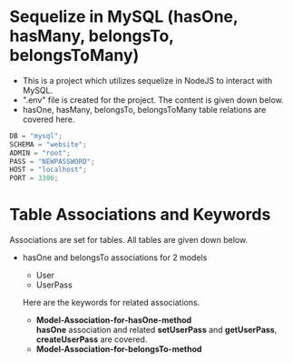# Sequelize in MySQL (hasOne, hasMany, belongsTo, belongsToMany)

- This is a project which utilizes sequelize in NodeJS to interact with MySQL.
- ".env" file is created for the project. The content is given down below.
- hasOne, hasMany, belongsTo, belongsToMany table relations are covered here.

```javascript
DB = "mysql";
SCHEMA = "website";
ADMIN = "root";
PASS = "NEWPASSWORD";
HOST = "localhost";
PORT = 3306;
```

# Table Associations and Keywords

Associations are set for tables. All tables are given down below.

- hasOne and belongsTo associations for 2 models
    - User
    - UserPass

    Here are the keywords for related associations.
    - **Model-Association-for-hasOne-method** <br>
        **hasOne** association and related **setUserPass** and **getUserPass**, **createUserPass** are covered.
    - **Model-Association-for-belongsTo-method** <br>
